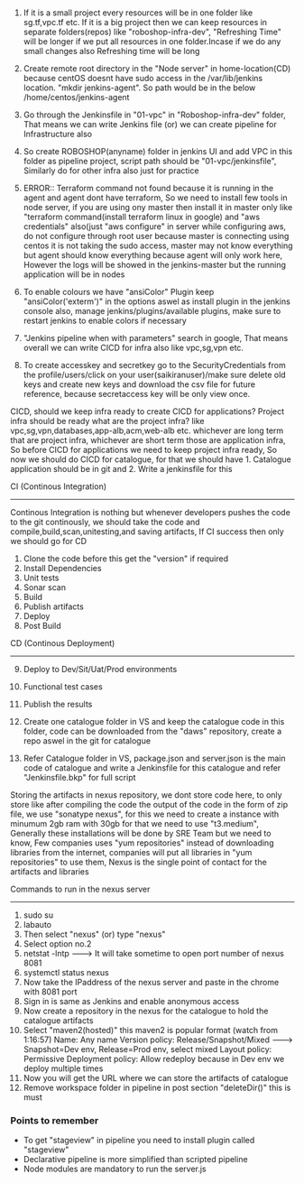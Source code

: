 ### 

1. If it is a small project every resources will be in one folder like sg.tf,vpc.tf etc. If it 
   is a big project then we can keep resources in separate folders(repos) like "roboshop-infra-dev",
   "Refreshing Time" will be longer if we put all resources in one folder.Incase if we do any small 
   changes also Refreshing time will be long

2. Create remote root directory in the "Node server" in home-location(CD) because centOS doesnt have
   sudo access in the /var/lib/jenkins location. "mkdir jenkins-agent". So path would be in the below
   /home/centos/jenkins-agent 

3. Go through the Jenkinsfile in "01-vpc" in "Roboshop-infra-dev" folder, That means we can write
   Jenkins file (or) we can create pipeline for Infrastructure also

4. So create ROBOSHOP(anyname) folder in jenkins UI and add VPC in this folder as pipeline project,
   script path should be "01-vpc/jenkinsfile", Similarly do for other infra also just for practice

5. ERROR:: Terraform command not found because it is running in the agent and agent dont have 
   terraform, So we need to install few tools in node server, if you are using ony master then install 
   it in master only like "terraform command(install terraform linux in google) and "aws credentials" 
   also(just "aws configure" in server while configuring aws, do not configure through root user because 
   master is connecting using centos it is not taking the sudo access, master may not know everything 
   but agent should know everything because agent will only work here, However the logs will be showed 
   in the jenkins-master but the running application will be in nodes

6. To enable colours we have "ansiColor" Plugin keep "ansiColor('exterm')" in the options aswel as 
   install plugin in the jenkins console also, manage jenkins/plugins/available plugins, make sure to 
   restart jenkins to enable colors if necessary

7. "Jenkins pipeline when with parameters" search in google, That means overall we can write CICD for 
   infra also like vpc,sg,vpn etc.

8. To create accesskey and secretkey go to the SecurityCredentials from the profile/users/click on 
   your user(saikiranuser)/make sure delete old keys and create new keys and download the csv file
   for future reference, because secretaccess key will be only view once.
   
CICD, should we keep infra ready to create CICD for applications? Project infra should be ready what 
are the project infra? like vpc,sg,vpn,databases,app-alb,acm,web-alb etc. whichever are long term 
that are project infra, whichever are short term those are application infra, So before CICD for 
applications we need to keep project infra ready, So now we should do CICD for catalogue, for that we
should have 1. Catalogue application should be in git and 2. Write a jenkinsfile for this

CI (Continous Integration)
***************************
Continous Integration is nothing but whenever developers pushes the code to the git continously, we 
should take the code and compile,build,scan,unitesting,and saving artifacts, If CI success then only 
we should go for CD
1. Clone the code before this get the "version" if required
2. Install Dependencies
3. Unit tests
4. Sonar scan
5. Build
6. Publish artifacts
7. Deploy 
8. Post Build

CD (Continous Deployment)
**************************
9. Deploy to Dev/Sit/Uat/Prod environments
10. Functional test cases
11. Publish the results

1. Create one catalogue folder in VS and keep the catalogue code in this folder, code can be downloaded
   from the "daws" repository, create a repo aswel in the git for catalogue
2. Refer Catalogue folder in VS, package.json and server.json is the main code of
   catalogue and write a Jenkinsfile for this catalogue and refer "Jenkinsfile.bkp" for full script

Storing the artifacts in nexus repository, we dont store code here, to only store like after 
compiling the code the output of the code in the form of zip file, we use "sonatype nexus", for this 
we need to create a instance with minumum 2gb ram with 30gb for that we need to use "t3.medium", 
Generally these installations will be done by SRE Team but we need to know, Few companies uses 
"yum repositories" instead of downloading libraries from the internet, companies will put all libraries 
in "yum repositories" to use them, Nexus is the single point of contact for the artifacts and libraries

Commands to run in the nexus server
************************************
1. sudo su
2. labauto
3. Then select "nexus" (or) type "nexus"
4. Select option no.2
5. netstat -lntp ---> It will take sometime to open port number of nexus 8081
6. systemctl status nexus
7. Now take the IPaddress of the nexus server and paste in the chrome with 8081 port
8. Sign in is same as Jenkins and enable anonymous access
9. Now create a repository in the nexus for the catalogue to hold the catalogue artifacts
10. Select "maven2(hosted)" this maven2 is popular format (watch from 1:16:57) 
    Name: Any name
    Version policy: Release/Snapshot/Mixed ---> Snapshot=Dev env, Release=Prod env, select mixed
    Layout policy: Permissive
    Deployment policy: Allow redeploy because in Dev env we deploy multiple times 
11. Now you will get the URL where we can store the artifacts of catalogue 
12. Remove workspace folder in pipeline in post section "deleteDir()" this is must

### Points to remember
- To get "stageview" in pipeline you need to install plugin called "stageview"
- Declarative pipeline is more simplified than scripted pipeline
- Node modules are mandatory to run the server.js
